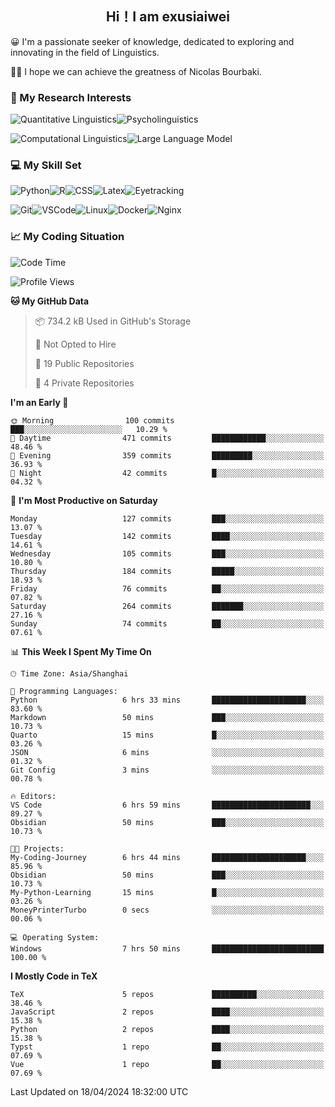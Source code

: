   

## <div align="center">Hi！I am exusiaiwei</div>  

😀 I'm a passionate seeker of knowledge, dedicated to exploring and innovating in the field of Linguistics.

🙋‍♂️ I hope we can achieve the greatness of Nicolas Bourbaki.

### 🔬 My Research Interests  

![Quantitative Linguistics](https://img.shields.io/badge/Quantitative%20Linguistics-%230072CC.svg?&style=for-the-badge&logo=appveyor&logoColor=white)![Psycholinguistics](https://img.shields.io/badge/Psycholinguistics-%2301a3a1.svg?&style=for-the-badge&logo=AWS%20Amplify&logoColor=white)

![Computational Linguistics](https://img.shields.io/badge/Computational%20Linguistics-%231877F2.svg?&style=for-the-badge&logo=Markdown&logoColor=white)![Large Language Model](https://img.shields.io/badge/Large%20Language%20Model-%23F76300.svg?&style=for-the-badge&logo=Android&logoColor=white)

### 💻 My Skill Set

![Python](https://img.shields.io/badge/Python-%2314354C.svg?style=for-the-badge&logo=python&logoColor=white&color=2AB3E3)![R](https://img.shields.io/badge/-R-276DC3?style=for-the-badge&logo=r&logoColor=white)![CSS](https://img.shields.io/badge/-CSS-1572B6?style=for-the-badge&logo=css3&logoColor=white)![Latex](https://img.shields.io/badge/-Latex-008080?style=for-the-badge&logo=latex&logoColor=white)![Eyetracking](https://img.shields.io/badge/Eyetracking-%230078D6?style=for-the-badge&logo=SearXNG&logoColor=#3050FF)

![Git](https://img.shields.io/badge/-Git-F05032?style=for-the-badge&logo=git&logoColor=white)![VSCode](https://img.shields.io/badge/-VSCode-007ACC?style=for-the-badge&logo=visual-studio-code&logoColor=white)![Linux](https://img.shields.io/badge/-Linux-FCC624?style=for-the-badge&logo=linux&logoColor=black)![Docker](https://img.shields.io/badge/-Docker-2496ED?style=for-the-badge&logo=docker&logoColor=white)![Nginx](https://img.shields.io/badge/-Nginx-009639?style=for-the-badge&logo=nginx&logoColor=white)

### 📈 My Coding Situation

<!--START_SECTION:waka-->
![Code Time](http://img.shields.io/badge/Code%20Time-111%20hrs%2043%20mins-blue)

![Profile Views](http://img.shields.io/badge/Profile%20Views-0-blue)

**🐱 My GitHub Data** 

> 📦 734.2 kB Used in GitHub's Storage 
 > 
> 🚫 Not Opted to Hire
 > 
> 📜 19 Public Repositories 
 > 
> 🔑 4 Private Repositories 
 > 
**I'm an Early 🐤** 

```text
🌞 Morning                100 commits         ███░░░░░░░░░░░░░░░░░░░░░░   10.29 % 
🌆 Daytime                471 commits         ████████████░░░░░░░░░░░░░   48.46 % 
🌃 Evening                359 commits         █████████░░░░░░░░░░░░░░░░   36.93 % 
🌙 Night                  42 commits          █░░░░░░░░░░░░░░░░░░░░░░░░   04.32 % 
```
📅 **I'm Most Productive on Saturday** 

```text
Monday                   127 commits         ███░░░░░░░░░░░░░░░░░░░░░░   13.07 % 
Tuesday                  142 commits         ████░░░░░░░░░░░░░░░░░░░░░   14.61 % 
Wednesday                105 commits         ███░░░░░░░░░░░░░░░░░░░░░░   10.80 % 
Thursday                 184 commits         █████░░░░░░░░░░░░░░░░░░░░   18.93 % 
Friday                   76 commits          ██░░░░░░░░░░░░░░░░░░░░░░░   07.82 % 
Saturday                 264 commits         ███████░░░░░░░░░░░░░░░░░░   27.16 % 
Sunday                   74 commits          ██░░░░░░░░░░░░░░░░░░░░░░░   07.61 % 
```


📊 **This Week I Spent My Time On** 

```text
🕑︎ Time Zone: Asia/Shanghai

💬 Programming Languages: 
Python                   6 hrs 33 mins       █████████████████████░░░░   83.60 % 
Markdown                 50 mins             ███░░░░░░░░░░░░░░░░░░░░░░   10.73 % 
Quarto                   15 mins             █░░░░░░░░░░░░░░░░░░░░░░░░   03.26 % 
JSON                     6 mins              ░░░░░░░░░░░░░░░░░░░░░░░░░   01.32 % 
Git Config               3 mins              ░░░░░░░░░░░░░░░░░░░░░░░░░   00.78 % 

🔥 Editors: 
VS Code                  6 hrs 59 mins       ██████████████████████░░░   89.27 % 
Obsidian                 50 mins             ███░░░░░░░░░░░░░░░░░░░░░░   10.73 % 

🐱‍💻 Projects: 
My-Coding-Journey        6 hrs 44 mins       █████████████████████░░░░   85.96 % 
Obsidian                 50 mins             ███░░░░░░░░░░░░░░░░░░░░░░   10.73 % 
My-Python-Learning       15 mins             █░░░░░░░░░░░░░░░░░░░░░░░░   03.26 % 
MoneyPrinterTurbo        0 secs              ░░░░░░░░░░░░░░░░░░░░░░░░░   00.06 % 

💻 Operating System: 
Windows                  7 hrs 50 mins       █████████████████████████   100.00 % 
```

**I Mostly Code in TeX** 

```text
TeX                      5 repos             ██████████░░░░░░░░░░░░░░░   38.46 % 
JavaScript               2 repos             ████░░░░░░░░░░░░░░░░░░░░░   15.38 % 
Python                   2 repos             ████░░░░░░░░░░░░░░░░░░░░░   15.38 % 
Typst                    1 repo              ██░░░░░░░░░░░░░░░░░░░░░░░   07.69 % 
Vue                      1 repo              ██░░░░░░░░░░░░░░░░░░░░░░░   07.69 % 
```




 Last Updated on 18/04/2024 18:32:00 UTC
<!--END_SECTION:waka-->
